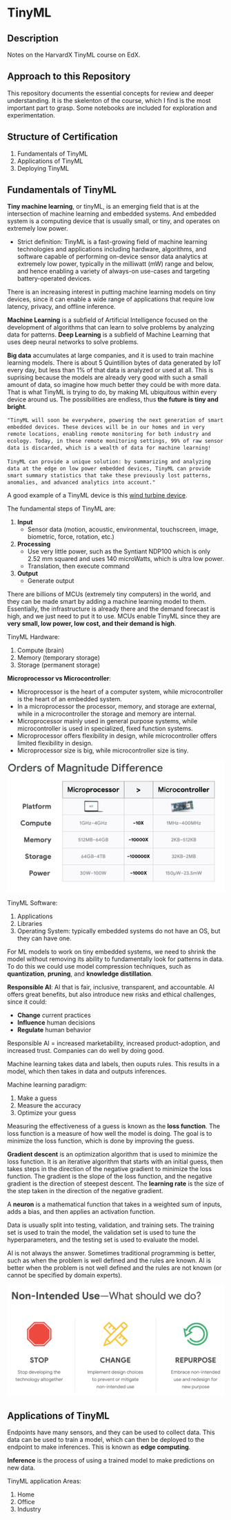 # TinyML

## Description

Notes on the HarvardX TinyML course on EdX.

## Approach to this Repository

This repository documents the essential concepts for review and deeper understanding. It is the skelenton of the course, which I find is the most important part to grasp. Some notebooks are included for exploration and experimentation.

## Structure of Certification

1. Fundamentals of TinyML
2. Applications of TinyML
3. Deploying TinyML

## Fundamentals of TinyML

__Tiny machine learning__, or tinyML, is an emerging field that is at the intersection of machine learning and embedded systems. And embedded system is a computing device that is usually small, or tiny, and operates on extremely low power.

- Strict definition: TinyML is a fast-growing field of machine learning technologies and applications including hardware, algorithms, and software capable of performing on-device sensor data analytics at extremely low power, typically in the milliwatt (mW) range and below, and hence enabling a variety of always-on use-cases and targeting battery-operated devices.

There is an increasing interest in putting machine learning models on tiny devices, since it can enable a wide range of applications that require low latency, privacy, and offline inference.

__Machine Learning__ is a subfield of Artificial Intelligence focused on the development of algorithms that can learn to solve problems by analyzing data for patterns. __Deep Learning__ is a subfield of Machine Learning that uses deep neural networks to solve problems.

__Big data__ accumulates at large companies, and it is used to train machine learning models. There is about 5 Quintillion bytes of data generated by IoT every day, but less than 1% of that data is analyzed or used at all. This is suprising because the models are already very good with such a small amount of data, so imagine how much better they could be with more data. That is what TinyML is trying to do, by making ML ubiquitous within every device around us. The possibilities are endless, thus __the future is tiny and bright__.

    "TinyML will soon be everywhere, powering the next generation of smart embedded devices. These devices will be in our homes and in very remote locations, enabling remote monitoring for both industry and ecology. Today, in these remote monitoring settings, 99% of raw sensor data is discarded, which is a wealth of data for machine learning!
    
    TinyML can provide a unique solution: by summarizing and analyzing data at the edge on low power embedded devices, TinyML can provide smart summary statistics that take these previously lost patterns, anomalies, and advanced analytics into account."

A good example of a TinyML device is this [wind turbine device](https://www.engineering.com/story/iot-device-detects-wind-turbine-faults-in-the-field).

The fundamental steps of TinyML are:

1. __Input__
   - Sensor data (motion, acoustic, environmental, touchscreen, image, biometric, force, rotation, etc.)
2. __Processing__
    - Use very little power, such as the Syntiant NDP100 which is only 2.52 mm squared and uses 140 microWatts, which is ultra low power.
    - Translation, then execute command
3. __Output__
    - Generate output

There are billions of MCUs (extremely tiny computers) in the world, and they can be made smart by adding a machine learning model to them. Essentially, the infrastructure is already there and the demand forecast is high, and we just need to put it to use. MCUs enable TinyML since they are __very small, low power, low cost, and their demand is high__.

TinyML Hardware:

1. Compute (brain)
2. Memory (temporary storage)
3. Storage (permanent storage)

__Microprocessor vs Microcontroller__:

- Microprocessor is the heart of a computer system, while microcontroller is the heart of an embedded system.
- In a microprocessor the processor, memory, and storage are external, while in a microcontroller the storage and memory are internal.
- Microprocessor mainly used in general purpose systems, while microcontroller is used in specialized, fixed function systems.
- Microprocessor offers flexibility in design, while microcontroller offers limited flexibility in design.
- Microprocessor size is big, while microcontroller size is tiny.

![Key Differences](images/1_Key_Differences.png)

TinyML Software:

1. Applications
2. Libraries
3. Operating System: typically embedded systems do not have an OS, but they can have one.

For ML models to work on tiny embedded systems, we need to shrink the model without removing its ability to fundamentally look for patterns in data. To do this we could use model compression techniques, such as __quantization__, __pruning__, and __knowledge distillation__.

__Responsible AI__: AI that is fair, inclusive, transparent, and accountable. AI offers great benefits, but also introduce new risks and ethical challenges, since it could:

- __Change__ current practices
- __Influence__ human decisions
- __Regulate__ human behavior

Responsible AI = increased marketability, increased product-adoption, and increased trust. Companies can do well by doing good.

Machine learning takes data and labels, then ouputs rules. This results in a model, which then takes in data and outputs inferences.

Machine learning paradigm:

1. Make a guess
2. Measure the accuracy
3. Optimize your guess

Measuring the effectiveness of a guess is known as the __loss function__. The loss function is a measure of how well the model is doing. The goal is to minimize the loss function, which is done by improving the guess.

__Gradient descent__ is an optimization algorithm that is used to minimize the loss function. It is an iterative algorithm that starts with an initial guess, then takes steps in the direction of the negative gradient to minimize the loss function. The gradient is the slope of the loss function, and the negative gradient is the direction of steepest descent. The __learning rate__ is the size of the step taken in the direction of the negative gradient.

A __neuron__ is a mathematical function that takes in a weighted sum of inputs, adds a bias, and then applies an activation function.

Data is usually split into testing, validation, and training sets. The training set is used to train the model, the validation set is used to tune the hyperparameters, and the testing set is used to evaluate the model.

AI is not always the answer. Sometimes traditional programming is better, such as when the problem is well defined and the rules are known. AI is better when the problem is not well defined and the rules are not known (or cannot be specified by domain experts).

![Non Intended Use](images/2_Non_Intended_Use.png)

## Applications of TinyML

Endpoints have many sensors, and they can be used to collect data. This data can be used to train a model, which can then be deployed to the endpoint to make inferences. This is known as __edge computing__.

__Inference__ is the process of using a trained model to make predictions on new data.

TinyML application Areas:

1. Home
2. Office
3. Industry
 